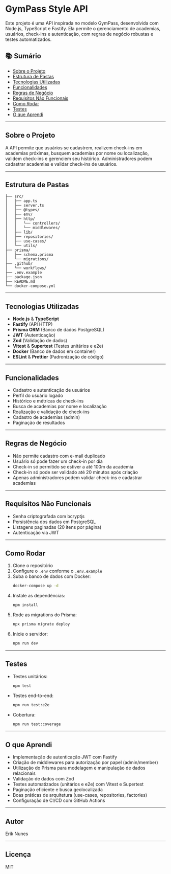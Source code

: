 # GymPass Style API

Este projeto é uma API inspirada no modelo GymPass, desenvolvida com Node.js, TypeScript e Fastify. Ela permite o gerenciamento de academias, usuários, check-ins e autenticação, com regras de negócio robustas e testes automatizados.

## 📚 Sumário

- [Sobre o Projeto](#sobre-o-projeto)
- [Estrutura de Pastas](#estrutura-de-pastas)
- [Tecnologias Utilizadas](#tecnologias-utilizadas)
- [Funcionalidades](#funcionalidades)
- [Regras de Negócio](#regras-de-negócio)
- [Requisitos Não Funcionais](#requisitos-não-funcionais)
- [Como Rodar](#como-rodar)
- [Testes](#testes)
- [O que Aprendi](#o-que-aprendi)

---

## Sobre o Projeto

A API permite que usuários se cadastrem, realizem check-ins em academias próximas, busquem academias por nome ou localização, validem check-ins e gerenciem seu histórico. Administradores podem cadastrar academias e validar check-ins de usuários.

---

## Estrutura de Pastas

```
├── src/
│   ├── app.ts
│   ├── server.ts
│   ├── @types/
│   ├── env/
│   ├── http/
│   │   └── controllers/
│   │   └── middlewares/
│   ├── lib/
│   ├── repositories/
│   ├── use-cases/
│   └── utils/
├── prisma/
│   ├── schema.prisma
│   └── migrations/
├── .github/
│   └── workflows/
├── .env.example
├── package.json
├── README.md
└── docker-compose.yml
```

---

## Tecnologias Utilizadas

- **Node.js** & **TypeScript**
- **Fastify** (API HTTP)
- **Prisma ORM** (Banco de dados PostgreSQL)
- **JWT** (Autenticação)
- **Zod** (Validação de dados)
- **Vitest** & **Supertest** (Testes unitários e e2e)
- **Docker** (Banco de dados em container)
- **ESLint** & **Prettier** (Padronização de código)

---

## Funcionalidades

- Cadastro e autenticação de usuários
- Perfil do usuário logado
- Histórico e métricas de check-ins
- Busca de academias por nome e localização
- Realização e validação de check-ins
- Cadastro de academias (admin)
- Paginação de resultados

---

## Regras de Negócio

- Não permite cadastro com e-mail duplicado
- Usuário só pode fazer um check-in por dia
- Check-in só permitido se estiver a até 100m da academia
- Check-in só pode ser validado até 20 minutos após criação
- Apenas administradores podem validar check-ins e cadastrar academias

---

## Requisitos Não Funcionais

- Senha criptografada com bcryptjs
- Persistência dos dados em PostgreSQL
- Listagens paginadas (20 itens por página)
- Autenticação via JWT

---

## Como Rodar

1. Clone o repositório
2. Configure o `.env` conforme o `.env.example`
3. Suba o banco de dados com Docker:
   ```sh
   docker-compose up -d
   ```
4. Instale as dependências:
   ```sh
   npm install
   ```
5. Rode as migrations do Prisma:
   ```sh
   npx prisma migrate deploy
   ```
6. Inicie o servidor:
   ```sh
   npm run dev
   ```

---

## Testes

- Testes unitários:
  ```sh
  npm test
  ```
- Testes end-to-end:
  ```sh
  npm run test:e2e
  ```
- Cobertura:
  ```sh
  npm run test:coverage
  ```

---

## O que Aprendi

- Implementação de autenticação JWT com Fastify
- Criação de middlewares para autorização por papel (admin/member)
- Utilização do Prisma para modelagem e manipulação de dados relacionais
- Validação de dados com Zod
- Testes automatizados (unitários e e2e) com Vitest e Supertest
- Paginação eficiente e busca geolocalizada
- Boas práticas de arquitetura (use-cases, repositories, factories)
- Configuração de CI/CD com GitHub Actions

---

## Autor

Erik Nunes

---

## Licença

MIT